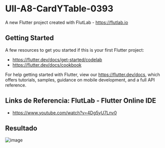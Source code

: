 # UII-A8-CardYTable-0393

A new Flutter project created with FlutLab - https://flutlab.io

## Getting Started

A few resources to get you started if this is your first Flutter project:

- https://flutter.dev/docs/get-started/codelab
- https://flutter.dev/docs/cookbook

For help getting started with Flutter, view our
https://flutter.dev/docs, which offers tutorials,
samples, guidance on mobile development, and a full API reference.

## Links de Referencia: FlutLab - Flutter Online IDE

- https://www.youtube.com/watch?v=4Dg5yU7Lnv0

## Resultado

![image](https://github.com/MorenoIA128/UII-A8-CardAndTable/assets/143743685/3f3d0cd3-0867-4283-ac5e-89465e526117)


